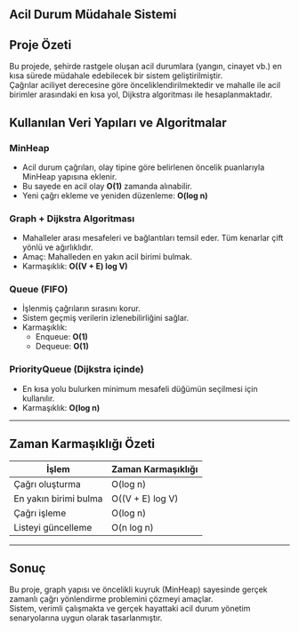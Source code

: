## Acil Durum Müdahale Sistemi

## Proje Özeti
Bu projede, şehirde rastgele oluşan acil durumlara (yangın, cinayet vb.) en kısa sürede müdahale edebilecek bir sistem geliştirilmiştir.  
Çağrılar aciliyet derecesine göre önceliklendirilmektedir ve mahalle ile acil birimler arasındaki en kısa yol, Dijkstra algoritması ile hesaplanmaktadır.



## Kullanılan Veri Yapıları ve Algoritmalar

### MinHeap
- Acil durum çağrıları, olay tipine göre belirlenen öncelik puanlarıyla MinHeap yapısına eklenir.
- Bu sayede en acil olay **O(1)** zamanda alınabilir.
- Yeni çağrı ekleme ve yeniden düzenleme: **O(log n)**

### Graph + Dijkstra Algoritması
- Mahalleler arası mesafeleri ve bağlantıları temsil eder. Tüm kenarlar çift yönlü ve ağırlıklıdır.
- Amaç: Mahalleden en yakın acil birimi bulmak.
- Karmaşıklık: **O((V + E) log V)**

### Queue (FIFO)
- İşlenmiş çağrıların sırasını korur.
- Sistem geçmiş verilerin izlenebilirliğini sağlar.
- Karmaşıklık:
  - Enqueue: **O(1)**
  - Dequeue: **O(1)**

### PriorityQueue (Dijkstra içinde)
- En kısa yolu bulurken minimum mesafeli düğümün seçilmesi için kullanılır.
- Karmaşıklık: **O(log n)**

---

## Zaman Karmaşıklığı Özeti

| İşlem                   | Zaman Karmaşıklığı       |
|------------------------|--------------------------|
| Çağrı oluşturma        | O(log n)                 |
| En yakın birimi bulma  | O((V + E) log V)         |
| Çağrı işleme           | O(log n)                 |
| Listeyi güncelleme     | O(n log n)               |

---

## Sonuç
Bu proje, graph yapısı ve öncelikli kuyruk (MinHeap) sayesinde gerçek zamanlı çağrı yönlendirme problemini çözmeyi amaçlar.  
Sistem, verimli çalışmakta ve gerçek hayattaki acil durum yönetim senaryolarına uygun olarak tasarlanmıştır.
